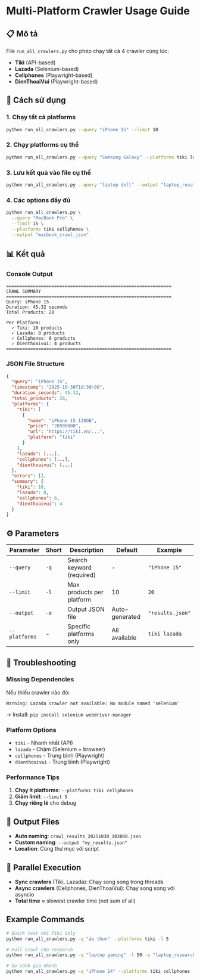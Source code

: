 # Multi-Platform Crawler Usage Guide

## 📋 Mô tả
File `run_all_crawlers.py` cho phép chạy tất cả 4 crawler cùng lúc:
- **Tiki** (API-based)
- **Lazada** (Selenium-based) 
- **Cellphones** (Playwright-based)
- **DienThoaiVui** (Playwright-based)

## 🚀 Cách sử dụng

### 1. Chạy tất cả platforms
```bash
python run_all_crawlers.py --query "iPhone 15" --limit 10
```

### 2. Chạy platforms cụ thể
```bash
python run_all_crawlers.py --query "Samsung Galaxy" --platforms tiki lazada --limit 5
```

### 3. Lưu kết quả vào file cụ thể
```bash
python run_all_crawlers.py --query "laptop dell" --output "laptop_results.json" --limit 20
```

### 4. Các options đầy đủ
```bash
python run_all_crawlers.py \
  --query "MacBook Pro" \
  --limit 15 \
  --platforms tiki cellphones \
  --output "macbook_crawl.json"
```

## 📊 Kết quả

### Console Output
```
==============================================================
CRAWL SUMMARY
==============================================================
Query: iPhone 15
Duration: 45.32 seconds
Total Products: 28

Per Platform:
  ✓ Tiki: 10 products
  ✓ Lazada: 8 products
  ✓ Cellphones: 6 products
  ✓ Dienthoaivui: 4 products
==============================================================
```

### JSON File Structure
```json
{
  "query": "iPhone 15",
  "timestamp": "2025-10-30T10:30:00",
  "duration_seconds": 45.32,
  "total_products": 28,
  "platforms": {
    "tiki": [
      {
        "name": "iPhone 15 128GB",
        "price": "20990000",
        "url": "https://tiki.vn/...",
        "platform": "tiki"
      }
    ],
    "lazada": [...],
    "cellphones": [...],
    "dienthoaivui": [...]
  },
  "errors": [],
  "summary": {
    "tiki": 10,
    "lazada": 8,
    "cellphones": 6,
    "dienthoaivui": 4
  }
}
```

## ⚙️ Parameters

| Parameter | Short | Description | Default | Example |
|-----------|-------|-------------|---------|---------|
| `--query` | `-q` | Search keyword (required) | - | `"iPhone 15"` |
| `--limit` | `-l` | Max products per platform | 10 | `20` |
| `--output` | `-o` | Output JSON file | Auto-generated | `"results.json"` |
| `--platforms` | - | Specific platforms only | All available | `tiki lazada` |

## 🔧 Troubleshooting

### Missing Dependencies
Nếu thiếu crawler nào đó:
```
Warning: Lazada crawler not available: No module named 'selenium'
```
→ Install: `pip install selenium webdriver-manager`

### Platform Options
- `tiki` - Nhanh nhất (API)
- `lazada` - Chậm (Selenium + browser)
- `cellphones` - Trung bình (Playwright)
- `dienthoaivui` - Trung bình (Playwright)

### Performance Tips
1. **Chạy ít platforms**: `--platforms tiki cellphones`
2. **Giảm limit**: `--limit 5`
3. **Chạy riêng lẻ** cho debug

## 📁 Output Files
- **Auto naming**: `crawl_results_20251030_103000.json`
- **Custom naming**: `--output "my_results.json"`
- **Location**: Cùng thư mục với script

## 🔄 Parallel Execution
- **Sync crawlers** (Tiki, Lazada): Chạy song song trong threads
- **Async crawlers** (Cellphones, DienThoaiVui): Chạy song song với asyncio
- **Total time** ≈ slowest crawler time (not sum of all)

## Example Commands

```bash
# Quick test với Tiki only
python run_all_crawlers.py -q "áo thun" --platforms tiki -l 5

# Full crawl cho research
python run_all_crawlers.py -q "laptop gaming" -l 50 -o "laptop_research.json"

# So sánh giá nhanh
python run_all_crawlers.py -q "iPhone 14" --platforms tiki cellphones -l 10
```